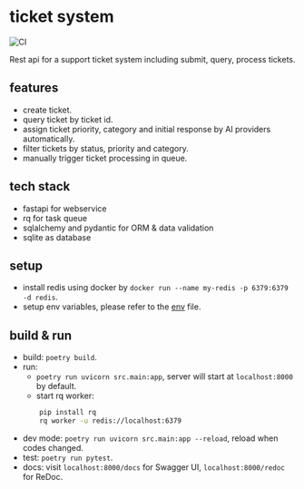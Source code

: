# ticket system
![CI](https://github.com/reminia/ticket-system/actions/workflows/ci.yml/badge.svg)

Rest api for a support ticket system including submit, query, process tickets.

## features

* create ticket.
* query ticket by ticket id.
* assign ticket priority, category and initial response by AI providers automatically.
* filter tickets by status, priority and category.
* manually trigger ticket processing in queue.

## tech stack

* fastapi for webservice
* rq for task queue
* sqlalchemy and pydantic for ORM & data validation
* sqlite as database

## setup

* install redis using docker by `docker run --name my-redis -p 6379:6379 -d redis`.
* setup env variables, please refer to the [env](.env.example) file.

## build & run

* build: `poetry build`.
* run:
    - `poetry run uvicorn src.main:app`, server will start at `localhost:8000` by default.
    -  start rq worker:
    ```bash
        pip install rq
        rq worker -u redis://localhost:6379
    ```
* dev mode: `poetry run uvicorn src.main:app --reload`, reload when codes changed.
* test: `poetry run pytest`.
* docs: visit `localhost:8000/docs` for Swagger UI, `localhost:8000/redoc` for ReDoc.
